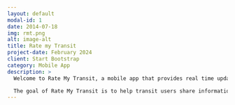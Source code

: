 ```yaml
---
layout: default
modal-id: 1
date: 2014-07-18
img: rmt.png
alt: image-alt
title: Rate my Transit
project-date: February 2024
client: Start Bootstrap
category: Mobile App
description: >
  Welcome to Rate My Transit, a mobile app that provides real time updates on travel conditions from the local transit community.

  The goal of Rate My Transit is to help transit users share information with each other and to make public transit more accessible and enjoyable for all riders.
---
```

